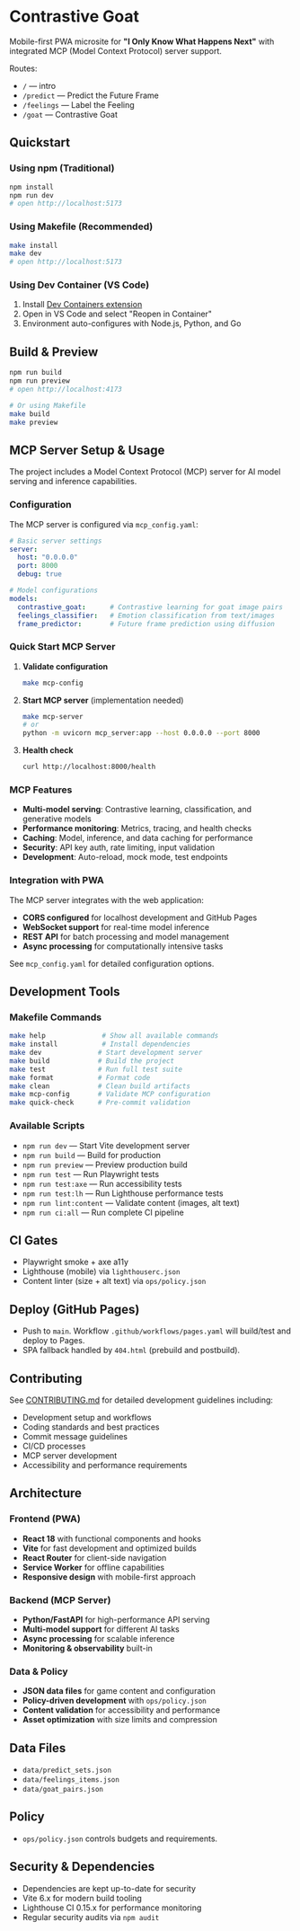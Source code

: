 # Contrastive Goat

Mobile-first PWA microsite for **"I Only Know What Happens Next"** with integrated MCP (Model Context Protocol) server support.

Routes:
- `/` — intro
- `/predict` — Predict the Future Frame
- `/feelings` — Label the Feeling
- `/goat` — Contrastive Goat

## Quickstart

### Using npm (Traditional)
```bash
npm install
npm run dev
# open http://localhost:5173
```

### Using Makefile (Recommended)
```bash
make install
make dev
# open http://localhost:5173
```

### Using Dev Container (VS Code)
1. Install [Dev Containers extension](https://marketplace.visualstudio.com/items?itemName=ms-vscode-remote.remote-containers)
2. Open in VS Code and select "Reopen in Container"
3. Environment auto-configures with Node.js, Python, and Go

## Build & Preview
```bash
npm run build
npm run preview
# open http://localhost:4173

# Or using Makefile
make build
make preview
```

## MCP Server Setup & Usage

The project includes a Model Context Protocol (MCP) server for AI model serving and inference capabilities.

### Configuration

The MCP server is configured via `mcp_config.yaml`:

```yaml
# Basic server settings
server:
  host: "0.0.0.0"
  port: 8000
  debug: true

# Model configurations
models:
  contrastive_goat:      # Contrastive learning for goat image pairs
  feelings_classifier:   # Emotion classification from text/images  
  frame_predictor:       # Future frame prediction using diffusion
```

### Quick Start MCP Server

1. **Validate configuration**
   ```bash
   make mcp-config
   ```

2. **Start MCP server** (implementation needed)
   ```bash
   make mcp-server
   # or
   python -m uvicorn mcp_server:app --host 0.0.0.0 --port 8000
   ```

3. **Health check**
   ```bash
   curl http://localhost:8000/health
   ```

### MCP Features

- **Multi-model serving**: Contrastive learning, classification, and generative models
- **Performance monitoring**: Metrics, tracing, and health checks
- **Caching**: Model, inference, and data caching for performance
- **Security**: API key auth, rate limiting, input validation
- **Development**: Auto-reload, mock mode, test endpoints

### Integration with PWA

The MCP server integrates with the web application:

- **CORS configured** for localhost development and GitHub Pages
- **WebSocket support** for real-time model inference
- **REST API** for batch processing and model management
- **Async processing** for computationally intensive tasks

See `mcp_config.yaml` for detailed configuration options.

## Development Tools

### Makefile Commands

```bash
make help              # Show all available commands
make install           # Install dependencies  
make dev              # Start development server
make build            # Build the project
make test             # Run full test suite
make format           # Format code
make clean            # Clean build artifacts
make mcp-config       # Validate MCP configuration
make quick-check      # Pre-commit validation
```

### Available Scripts

- `npm run dev` — Start Vite development server
- `npm run build` — Build for production
- `npm run preview` — Preview production build
- `npm run test` — Run Playwright tests
- `npm run test:axe` — Run accessibility tests
- `npm run test:lh` — Run Lighthouse performance tests
- `npm run lint:content` — Validate content (images, alt text)
- `npm run ci:all` — Run complete CI pipeline

## CI Gates
- Playwright smoke + axe a11y
- Lighthouse (mobile) via `lighthouserc.json`
- Content linter (size + alt text) via `ops/policy.json`

## Deploy (GitHub Pages)
- Push to `main`. Workflow `.github/workflows/pages.yaml` will build/test and deploy to Pages.
- SPA fallback handled by `404.html` (prebuild and postbuild).

## Contributing

See [CONTRIBUTING.md](CONTRIBUTING.md) for detailed development guidelines including:

- Development setup and workflows
- Coding standards and best practices  
- Commit message guidelines
- CI/CD processes
- MCP server development
- Accessibility and performance requirements

## Architecture

### Frontend (PWA)
- **React 18** with functional components and hooks
- **Vite** for fast development and optimized builds
- **React Router** for client-side navigation
- **Service Worker** for offline capabilities
- **Responsive design** with mobile-first approach

### Backend (MCP Server)
- **Python/FastAPI** for high-performance API serving
- **Multi-model support** for different AI tasks
- **Async processing** for scalable inference
- **Monitoring & observability** built-in

### Data & Policy
- **JSON data files** for game content and configuration
- **Policy-driven development** with `ops/policy.json`
- **Content validation** for accessibility and performance
- **Asset optimization** with size limits and compression

## Data Files
- `data/predict_sets.json`
- `data/feelings_items.json`
- `data/goat_pairs.json`

## Policy
- `ops/policy.json` controls budgets and requirements.

## Security & Dependencies
- Dependencies are kept up-to-date for security
- Vite 6.x for modern build tooling
- Lighthouse CI 0.15.x for performance monitoring
- Regular security audits via `npm audit`
